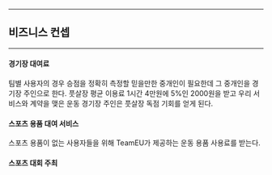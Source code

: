 ****

## 비즈니스 컨셉



****

#### 경기장 대여료

팀별 사용자의 경우 승점을 정확히 측정할 믿을만한 중개인이 필요한데 그 중개인을 경기장 주인으로 한다.
풋살장 평균 이용료 1시간 4만원에 5%인 2000원을 받고 우리 서비스와 계약을 맺은 운동 경기장 주인은 풋살장 독점 
기회를 얻게 된다.

#### 스포츠 용품 대여 서비스

스포츠 용품이 없는 사용자들을 위해 TeamEU가 제공하는 운동 용품 사용료를 받는다.

#### 스포츠 대회 주최
